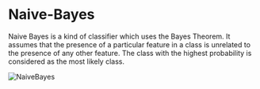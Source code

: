 # Naive-Bayes
Naive Bayes is a kind of classifier which uses the Bayes Theorem. It assumes that the presence of a particular feature in a class is unrelated to the presence of any other feature. The class with the highest probability is considered as the most likely class.

![NaiveBayes](https://user-images.githubusercontent.com/105537870/181692624-6228637c-aefc-4e52-bbb3-c05694a9ecce.jpg)
